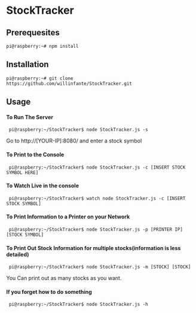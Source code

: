 # StockTracker

## Prerequesites

``` pi@raspberry:~# npm install ```


## Installation

``` pi@raspberry:~# git clone https://github.com/willinfante/StockTracker.git ```


## Usage

#### To Run The Server 

```  pi@raspberry:~/StockTracker$ node StockTracker.js -s ```

Go to http://[YOUR-IP]:8080/ and enter a stock symbol 

#### To Print to the Console 

``` pi@raspberry:~/StockTracker$ node StockTracker.js -c [INSERT STOCK SYMBOL HERE]```

#### To Watch Live in the console

```  pi@raspberry:~/StockTracker$ watch node StockTracker.js -c [INSERT STOCK SYMBOL] ```

#### To Print Information to a Printer on your Network

``` pi@raspberry:~/StockTracker$ node StockTracker.js -p [PRINTER IP] [STOCK SYMBOL]```

#### To Print Out Stock Information for multiple stocks(information is less detailed)

``` pi@raspberry:~/StockTracker$ node StockTracker.js -m [STOCK] [STOCK]```

You Can print out as many stocks as you want.

#### If you forget how to do something

``` pi@raspberry:~/StockTracker$ node StockTracker.js -h```

